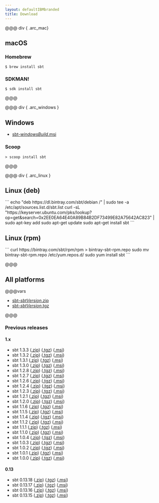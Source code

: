 ```yaml
---
layout: defaultIBMbranded
title: Download
---
```


@@@ div { .arc_mac}

macOS
-----

### Homebrew

```
$ brew install sbt
```

### SDKMAN!

```
$ sdk install sbt
```

@@@

@@@ div { .arc_windows }

Windows
-------

- [sbt-$windowsBuild$.msi](https://piccolo.link/sbt-$windowsBuild$.msi)

### Scoop

```
> scoop install sbt
```

@@@

@@@ div { .arc_linux }

  <div class="distro_debian">
  	<h2>Linux (deb)</h2>
```
echo "deb https://dl.bintray.com/sbt/debian /" | sudo tee -a /etc/apt/sources.list.d/sbt.list
curl -sL "https://keyserver.ubuntu.com/pks/lookup?op=get&search=0x2EE0EA64E40A89B84B2DF73499E82A75642AC823" | sudo apt-key add
sudo apt-get update
sudo apt-get install sbt
```
  </div>

  <div class="distro_redhat">
  	<h2>Linux (rpm)</h2>
```
curl https://bintray.com/sbt/rpm/rpm &gt; bintray-sbt-rpm.repo
sudo mv bintray-sbt-rpm.repo /etc/yum.repos.d/
sudo yum install sbt
```
  </div>

@@@

All platforms
-------------

@@@vars

- [sbt-$sbtVersion$.zip](https://piccolo.link/sbt-$sbtVersion$.zip)
- [sbt-$sbtVersion$.tgz](https://piccolo.link/sbt-$sbtVersion$.tgz)

@@@

### Previous releases

<h4>1.x</h4>
<ul>

<li>
  sbt 1.3.3
  (<a href="https://piccolo.link/sbt-1.3.3.zip">.zip</a>)
  (<a href="https://piccolo.link/sbt-1.3.3.tgz">.tgz</a>)
  (<a href="https://piccolo.link/sbt-1.3.3.msi">.msi</a>)
</li>

<li>
  sbt 1.3.2
  (<a href="https://piccolo.link/sbt-1.3.2.zip">.zip</a>)
  (<a href="https://piccolo.link/sbt-1.3.2.tgz">.tgz</a>)
  (<a href="https://piccolo.link/sbt-1.3.2.msi">.msi</a>)
</li>

<li>
  sbt 1.3.1
  (<a href="https://piccolo.link/sbt-1.3.1.zip">.zip</a>)
  (<a href="https://piccolo.link/sbt-1.3.1.tgz">.tgz</a>)
  (<a href="https://piccolo.link/sbt-1.3.1.msi">.msi</a>)
</li>

<li>
  sbt 1.3.0
  (<a href="https://piccolo.link/sbt-1.3.0.zip">.zip</a>)
  (<a href="https://piccolo.link/sbt-1.3.0.tgz">.tgz</a>)
  (<a href="https://piccolo.link/sbt-1.3.0.msi">.msi</a>)
</li>

<li>
  sbt 1.2.8
  (<a href="https://piccolo.link/sbt-1.2.8.zip">.zip</a>)
  (<a href="https://piccolo.link/sbt-1.2.8.tgz">.tgz</a>)
  (<a href="https://piccolo.link/sbt-1.2.8.msi">.msi</a>)
</li>

<li>
  sbt 1.2.7
  (<a href="https://piccolo.link/sbt-1.2.7.zip">.zip</a>)
  (<a href="https://piccolo.link/sbt-1.2.7.tgz">.tgz</a>)
  (<a href="https://piccolo.link/sbt-1.2.7.msi">.msi</a>)
</li>

<li>
  sbt 1.2.6
  (<a href="https://piccolo.link/sbt-1.2.6.zip">.zip</a>)
  (<a href="https://piccolo.link/sbt-1.2.6.tgz">.tgz</a>)
  (<a href="https://piccolo.link/sbt-1.2.6.msi">.msi</a>)
</li>

<li>
  sbt 1.2.4
  (<a href="https://piccolo.link/sbt-1.2.4.zip">.zip</a>)
  (<a href="https://piccolo.link/sbt-1.2.4.tgz">.tgz</a>)
  (<a href="https://piccolo.link/sbt-1.2.4.msi">.msi</a>)
</li>

<li>
  sbt 1.2.3
  (<a href="https://piccolo.link/sbt-1.2.3.zip">.zip</a>)
  (<a href="https://piccolo.link/sbt-1.2.3.tgz">.tgz</a>)
  (<a href="https://piccolo.link/sbt-1.2.3.msi">.msi</a>)
</li>

<li>
  sbt 1.2.1
  (<a href="https://piccolo.link/sbt-1.2.1.zip">.zip</a>)
  (<a href="https://piccolo.link/sbt-1.2.1.tgz">.tgz</a>)
  (<a href="https://piccolo.link/sbt-1.2.1.msi">.msi</a>)
</li>

<li>
  sbt 1.2.0
  (<a href="https://piccolo.link/sbt-1.2.0.zip">.zip</a>)
  (<a href="https://piccolo.link/sbt-1.2.0.tgz">.tgz</a>)
  (<a href="https://piccolo.link/sbt-1.2.0.msi">.msi</a>)
</li>

<li>
  sbt 1.1.6
  (<a href="https://piccolo.link/sbt-1.1.6.zip">.zip</a>)
  (<a href="https://piccolo.link/sbt-1.1.6.tgz">.tgz</a>)
  (<a href="https://piccolo.link/sbt-1.1.6.msi">.msi</a>)
</li>

<li>
  sbt 1.1.5
  (<a href="https://piccolo.link/sbt-1.1.5.zip">.zip</a>)
  (<a href="https://piccolo.link/sbt-1.1.5.tgz">.tgz</a>)
  (<a href="https://piccolo.link/sbt-1.1.5.msi">.msi</a>)
</li>

<li>
  sbt 1.1.4
  (<a href="https://piccolo.link/sbt-1.1.4.zip">.zip</a>)
  (<a href="https://piccolo.link/sbt-1.1.4.tgz">.tgz</a>)
  (<a href="https://piccolo.link/sbt-1.1.4.msi">.msi</a>)
</li>

<li>
  sbt 1.1.2
  (<a href="https://piccolo.link/sbt-1.1.2.zip">.zip</a>)
  (<a href="https://piccolo.link/sbt-1.1.2.tgz">.tgz</a>)
  (<a href="https://piccolo.link/sbt-1.1.2.msi">.msi</a>)
</li>

<li>
  sbt 1.1.1
  (<a href="https://piccolo.link/sbt-1.1.1.zip">.zip</a>)
  (<a href="https://piccolo.link/sbt-1.1.1.tgz">.tgz</a>)
  (<a href="https://piccolo.link/sbt-1.1.1.msi">.msi</a>)
</li>

<li>
  sbt 1.1.0
  (<a href="https://piccolo.link/sbt-1.1.0.zip">.zip</a>)
  (<a href="https://piccolo.link/sbt-1.1.0.tgz">.tgz</a>)
  (<a href="https://piccolo.link/sbt-1.1.0.msi">.msi</a>)
</li>

<li>
  sbt 1.0.4
  (<a href="https://piccolo.link/sbt-1.0.4.zip">.zip</a>)
  (<a href="https://piccolo.link/sbt-1.0.4.tgz">.tgz</a>)
  (<a href="https://piccolo.link/sbt-1.0.4.msi">.msi</a>)
</li>

<li>
  sbt 1.0.3
  (<a href="https://piccolo.link/sbt-1.0.3.zip">.zip</a>)
  (<a href="https://piccolo.link/sbt-1.0.3.tgz">.tgz</a>)
  (<a href="https://piccolo.link/sbt-1.0.3.msi">.msi</a>)
</li>

<li>
  sbt 1.0.2
  (<a href="https://piccolo.link/sbt-1.0.2.zip">.zip</a>)
  (<a href="https://piccolo.link/sbt-1.0.2.tgz">.tgz</a>)
  (<a href="https://piccolo.link/sbt-1.0.2.msi">.msi</a>)
</li>

<li>
  sbt 1.0.1
  (<a href="https://piccolo.link/sbt-1.0.1.zip">.zip</a>)
  (<a href="https://piccolo.link/sbt-1.0.1.tgz">.tgz</a>)
  (<a href="https://piccolo.link/sbt-1.0.1.msi">.msi</a>)
</li>

<li>
  sbt 1.0.0
  (<a href="https://piccolo.link/sbt-1.0.0.zip">.zip</a>)
  (<a href="https://piccolo.link/sbt-1.0.0.tgz">.tgz</a>)
  (<a href="https://piccolo.link/sbt-1.0.0.msi">.msi</a>)
</li>

</ul>

<h4>0.13</h4>
<ul>
<li>
  sbt 0.13.18
  (<a href="https://piccolo.link/sbt-0.13.18.zip">.zip</a>)
  (<a href="https://piccolo.link/sbt-0.13.18.tgz">.tgz</a>)
  (<a href="https://piccolo.link/sbt-0.13.18.msi">.msi</a>)
</li>

<li>
  sbt 0.13.17
  (<a href="https://piccolo.link/sbt-0.13.17.zip">.zip</a>)
  (<a href="https://piccolo.link/sbt-0.13.17.tgz">.tgz</a>)
  (<a href="https://piccolo.link/sbt-0.13.17.msi">.msi</a>)
</li>

<li>
  sbt 0.13.16
  (<a href="https://piccolo.link/sbt-0.13.16.zip">.zip</a>)
  (<a href="https://piccolo.link/sbt-0.13.16.tgz">.tgz</a>)
  (<a href="https://piccolo.link/sbt-0.13.16.msi">.msi</a>)
</li>

<li>
  sbt 0.13.15
  (<a href="https://piccolo.link/sbt-0.13.15.zip">.zip</a>)
  (<a href="https://piccolo.link/sbt-0.13.15.tgz">.tgz</a>)
  (<a href="https://piccolo.link/sbt-0.13.15.msi">.msi</a>)
</li>

</ul>



